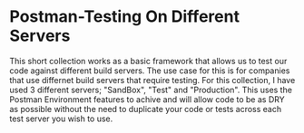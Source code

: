 # Postman-Testing On Different Servers

This short collection works as a basic framework that allows us to test our code against different build servers. The use case for this is for companies that use differnet build servers that require testing. For this collection, I have used 3 different servers; "SandBox", "Test" and "Production". This uses the Postman Environment features to achive and will allow code to be as DRY as possible without the need to duplicate your code or tests across each test server you wish to use. 

